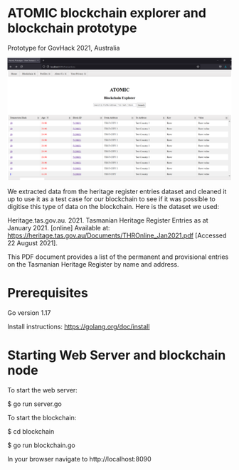 # ATOMIC blockchain explorer and blockchain prototype
Prototype for GovHack 2021, Australia

![alt text](screenhot-explorer.png "Screenshot of blockchain explorer")

We extracted data from the heritage register entries dataset and cleaned it up to use it 
as a test case for our blockchain to see if it was possible to digitise this type of data on the blockchain.
Here is the dataset we used: 

Heritage.tas.gov.au. 2021. Tasmanian Heritage Register Entries as at January 2021. [online] Available at: <https://heritage.tas.gov.au/Documents/THROnline_Jan2021.pdf> [Accessed 22 August 2021].

This PDF document provides a list of the permanent and provisional entries on the Tasmanian Heritage Register by name and address. 

# Prerequisites 

Go version 1.17

Install instructions: https://golang.org/doc/install

# Starting Web Server and blockchain node

To start the web server:

$ go run server.go


To start the blockchain:

$ cd blockchain

$ go run blockchain.go


In your browser navigate to http://localhost:8090
